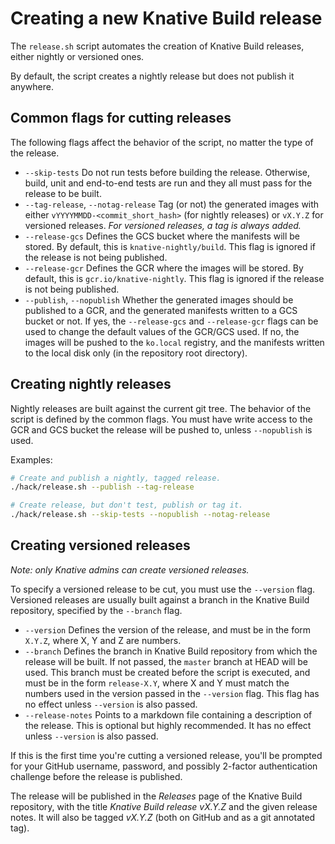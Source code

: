 # Creating a new Knative Build release

The `release.sh` script automates the creation of Knative Build releases,
either nightly or versioned ones.

By default, the script creates a nightly release but does not publish it
anywhere.

## Common flags for cutting releases

The following flags affect the behavior of the script, no matter the type of
the release.

- `--skip-tests` Do not run tests before building the release. Otherwise,
  build, unit and end-to-end tests are run and they all must pass for the
  release to be built.
- `--tag-release`, `--notag-release` Tag (or not) the generated images
  with either `vYYYYMMDD-<commit_short_hash>` (for nightly releases) or
  `vX.Y.Z` for versioned releases. _For versioned releases, a tag is always
  added._
- `--release-gcs` Defines the GCS bucket where the manifests will be stored.
  By default, this is `knative-nightly/build`. This flag is ignored if the
  release is not being published.
- `--release-gcr` Defines the GCR where the images will be stored. By default,
  this is `gcr.io/knative-nightly`. This flag is ignored if the release is not
  being published.
- `--publish`, `--nopublish` Whether the generated images should be published
  to a GCR, and the generated manifests written to a GCS bucket or not. If yes,
  the `--release-gcs` and `--release-gcr` flags can be used to change the
  default values of the GCR/GCS used. If no, the images will be pushed to the
  `ko.local` registry, and the manifests written to the local disk only (in the
  repository root directory).

## Creating nightly releases

Nightly releases are built against the current git tree. The behavior of the
script is defined by the common flags. You must have write access to the GCR
and GCS bucket the release will be pushed to, unless `--nopublish` is used.

Examples:

```bash
# Create and publish a nightly, tagged release.
./hack/release.sh --publish --tag-release

# Create release, but don't test, publish or tag it.
./hack/release.sh --skip-tests --nopublish --notag-release
```

## Creating versioned releases

_Note: only Knative admins can create versioned releases._

To specify a versioned release to be cut, you must use the `--version` flag.
Versioned releases are usually built against a branch in the Knative Build
repository, specified by the `--branch` flag.

- `--version` Defines the version of the release, and must be in the form
  `X.Y.Z`, where X, Y and Z are numbers.
- `--branch` Defines the branch in Knative Build repository from which the
  release will be built. If not passed, the `master` branch at HEAD will be
  used. This branch must be created before the script is executed, and must be
  in the form `release-X.Y`, where X and Y must match the numbers used in the
  version passed in the `--version` flag. This flag has no effect unless
  `--version` is also passed.
- `--release-notes` Points to a markdown file containing a description of the
  release. This is optional but highly recommended. It has no effect unless
  `--version` is also passed.

If this is the first time you're cutting a versioned release, you'll be prompted
for your GitHub username, password, and possibly 2-factor authentication
challenge before the release is published.

The release will be published in the _Releases_ page of the Knative Build
repository, with the title _Knative Build release vX.Y.Z_ and the given
release notes. It will also be tagged _vX.Y.Z_ (both on GitHub and as a git
annotated tag).
